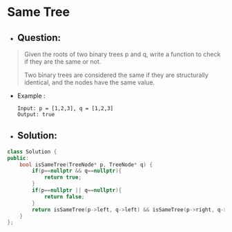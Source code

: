 # Same Tree
- ## Question:
>Given the roots of two binary trees p and q, write a function to check if they are the same or not.
>
>Two binary trees are considered the same if they are structurally identical, and the nodes have the same value.

- Example :

      Input: p = [1,2,3], q = [1,2,3]
      Output: true
      
- ## Solution:
```cpp
class Solution {
public:
    bool isSameTree(TreeNode* p, TreeNode* q) {
        if(p==nullptr && q==nullptr){
            return true;
        }
        if(p==nullptr || q==nullptr){
            return false;
        }
        return isSameTree(p->left, q->left) && isSameTree(p->right, q->right) && p->val==q->val;
    }
};
```
